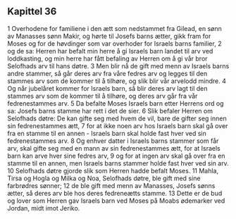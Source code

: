 ## Kapittel 36

1 Overhodene for familiene i den ætt som nedstammet fra Gilead, en sønn av Manasses sønn Makir, og hørte til Josefs barns ætter, gikk fram for Moses og for de høvdinger som var overhoder for Israels barns familier,
2 og de sa: Herren har befalt min herre å gi Israels barn landet til arv ved loddkasting, og min herre har fått befaling av Herren om å gi vår bror Selofhads arv til hans døtre.
3 Men blir nå de gift med menn av Israels barns andre stammer, så går deres arv fra våre fedres arv og legges til den stammes arv som de kommer til å tilhøre, og slik blir vår arvelodd mindre.
4 Og når jubelåret kommer for Israels barn, så blir deres arv lagt til den stammes arv som de kommer til å tilhøre, og deres arv går fra vår fedrenestammes arv.
5 Da befalte Moses Israels barn etter Herrens ord og sa: Josefs barns stamme har rett i det de sier.
6 Slik befaler Herren om Selofhads døtre: De kan gifte seg med hvem de vil, bare de gifter seg innen sin fedrenestammes ætt,
7 for at ikke noen arv hos Israels barn skal gå over fra en stamme til en annen - Israels barn skal holde fast hver ved sin fedrenestammes arv.
8 Og enhver datter i Israels barns stammer som får arv, skal gifte seg med en mann av sin fedrenestammes ætt, for at Israels barn kan arve hver sine fedres arv,
9 og for at ingen arv skal gå over fra en stamme til en annen, men Israels barns stammer holde fast hver ved sin arv.
10 Selofhads døtre gjorde slik som Herren hadde befalt Moses.
11 Mahla, Tirsa og Hogla og Milka og Noa, Selofhads døtre, ble gift med sine farbrødres sønner;
12 de ble gift med menn av Manasses, Josefs sønns ætter, så deres arv ble hos deres fedreneætts stamme.
13 Dette er de bud og lover som Herren gav Israels barn ved Moses på Moabs ødemarker ved Jordan, midt imot Jeriko.
